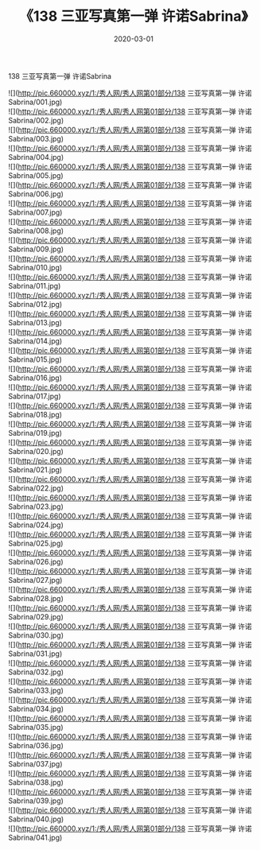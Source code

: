 ﻿---
layout: post
title:  《138 三亚写真第一弹 许诺Sabrina》
date:   2020-03-01
img: http://pic.660000.xyz/1:/秀人网/秀人网第01部分/138 三亚写真第一弹 许诺Sabrina/000.jpg
categories: [美女, 清纯, 唯美]
---

138 三亚写真第一弹 许诺Sabrina

  ![](http://pic.660000.xyz/1:/秀人网/秀人网第01部分/138 三亚写真第一弹 许诺Sabrina/001.jpg) <br> ![](http://pic.660000.xyz/1:/秀人网/秀人网第01部分/138 三亚写真第一弹 许诺Sabrina/002.jpg) <br> ![](http://pic.660000.xyz/1:/秀人网/秀人网第01部分/138 三亚写真第一弹 许诺Sabrina/003.jpg) <br> ![](http://pic.660000.xyz/1:/秀人网/秀人网第01部分/138 三亚写真第一弹 许诺Sabrina/004.jpg) <br> ![](http://pic.660000.xyz/1:/秀人网/秀人网第01部分/138 三亚写真第一弹 许诺Sabrina/005.jpg) <br> ![](http://pic.660000.xyz/1:/秀人网/秀人网第01部分/138 三亚写真第一弹 许诺Sabrina/006.jpg) <br> ![](http://pic.660000.xyz/1:/秀人网/秀人网第01部分/138 三亚写真第一弹 许诺Sabrina/007.jpg) <br> ![](http://pic.660000.xyz/1:/秀人网/秀人网第01部分/138 三亚写真第一弹 许诺Sabrina/008.jpg) <br> ![](http://pic.660000.xyz/1:/秀人网/秀人网第01部分/138 三亚写真第一弹 许诺Sabrina/009.jpg) <br> ![](http://pic.660000.xyz/1:/秀人网/秀人网第01部分/138 三亚写真第一弹 许诺Sabrina/010.jpg) <br> ![](http://pic.660000.xyz/1:/秀人网/秀人网第01部分/138 三亚写真第一弹 许诺Sabrina/011.jpg) <br> ![](http://pic.660000.xyz/1:/秀人网/秀人网第01部分/138 三亚写真第一弹 许诺Sabrina/012.jpg) <br> ![](http://pic.660000.xyz/1:/秀人网/秀人网第01部分/138 三亚写真第一弹 许诺Sabrina/013.jpg) <br> ![](http://pic.660000.xyz/1:/秀人网/秀人网第01部分/138 三亚写真第一弹 许诺Sabrina/014.jpg) <br> ![](http://pic.660000.xyz/1:/秀人网/秀人网第01部分/138 三亚写真第一弹 许诺Sabrina/015.jpg) <br> ![](http://pic.660000.xyz/1:/秀人网/秀人网第01部分/138 三亚写真第一弹 许诺Sabrina/016.jpg) <br> ![](http://pic.660000.xyz/1:/秀人网/秀人网第01部分/138 三亚写真第一弹 许诺Sabrina/017.jpg) <br> ![](http://pic.660000.xyz/1:/秀人网/秀人网第01部分/138 三亚写真第一弹 许诺Sabrina/018.jpg) <br> ![](http://pic.660000.xyz/1:/秀人网/秀人网第01部分/138 三亚写真第一弹 许诺Sabrina/019.jpg) <br> ![](http://pic.660000.xyz/1:/秀人网/秀人网第01部分/138 三亚写真第一弹 许诺Sabrina/020.jpg) <br> ![](http://pic.660000.xyz/1:/秀人网/秀人网第01部分/138 三亚写真第一弹 许诺Sabrina/021.jpg) <br> ![](http://pic.660000.xyz/1:/秀人网/秀人网第01部分/138 三亚写真第一弹 许诺Sabrina/022.jpg) <br> ![](http://pic.660000.xyz/1:/秀人网/秀人网第01部分/138 三亚写真第一弹 许诺Sabrina/023.jpg) <br> ![](http://pic.660000.xyz/1:/秀人网/秀人网第01部分/138 三亚写真第一弹 许诺Sabrina/024.jpg) <br> ![](http://pic.660000.xyz/1:/秀人网/秀人网第01部分/138 三亚写真第一弹 许诺Sabrina/025.jpg) <br> ![](http://pic.660000.xyz/1:/秀人网/秀人网第01部分/138 三亚写真第一弹 许诺Sabrina/026.jpg) <br> ![](http://pic.660000.xyz/1:/秀人网/秀人网第01部分/138 三亚写真第一弹 许诺Sabrina/027.jpg) <br> ![](http://pic.660000.xyz/1:/秀人网/秀人网第01部分/138 三亚写真第一弹 许诺Sabrina/028.jpg) <br> ![](http://pic.660000.xyz/1:/秀人网/秀人网第01部分/138 三亚写真第一弹 许诺Sabrina/029.jpg) <br> ![](http://pic.660000.xyz/1:/秀人网/秀人网第01部分/138 三亚写真第一弹 许诺Sabrina/030.jpg) <br> ![](http://pic.660000.xyz/1:/秀人网/秀人网第01部分/138 三亚写真第一弹 许诺Sabrina/031.jpg) <br> ![](http://pic.660000.xyz/1:/秀人网/秀人网第01部分/138 三亚写真第一弹 许诺Sabrina/032.jpg) <br> ![](http://pic.660000.xyz/1:/秀人网/秀人网第01部分/138 三亚写真第一弹 许诺Sabrina/033.jpg) <br> ![](http://pic.660000.xyz/1:/秀人网/秀人网第01部分/138 三亚写真第一弹 许诺Sabrina/034.jpg) <br> ![](http://pic.660000.xyz/1:/秀人网/秀人网第01部分/138 三亚写真第一弹 许诺Sabrina/035.jpg) <br> ![](http://pic.660000.xyz/1:/秀人网/秀人网第01部分/138 三亚写真第一弹 许诺Sabrina/036.jpg) <br> ![](http://pic.660000.xyz/1:/秀人网/秀人网第01部分/138 三亚写真第一弹 许诺Sabrina/037.jpg) <br> ![](http://pic.660000.xyz/1:/秀人网/秀人网第01部分/138 三亚写真第一弹 许诺Sabrina/038.jpg) <br> ![](http://pic.660000.xyz/1:/秀人网/秀人网第01部分/138 三亚写真第一弹 许诺Sabrina/039.jpg) <br> ![](http://pic.660000.xyz/1:/秀人网/秀人网第01部分/138 三亚写真第一弹 许诺Sabrina/040.jpg) <br> ![](http://pic.660000.xyz/1:/秀人网/秀人网第01部分/138 三亚写真第一弹 许诺Sabrina/041.jpg) <br>